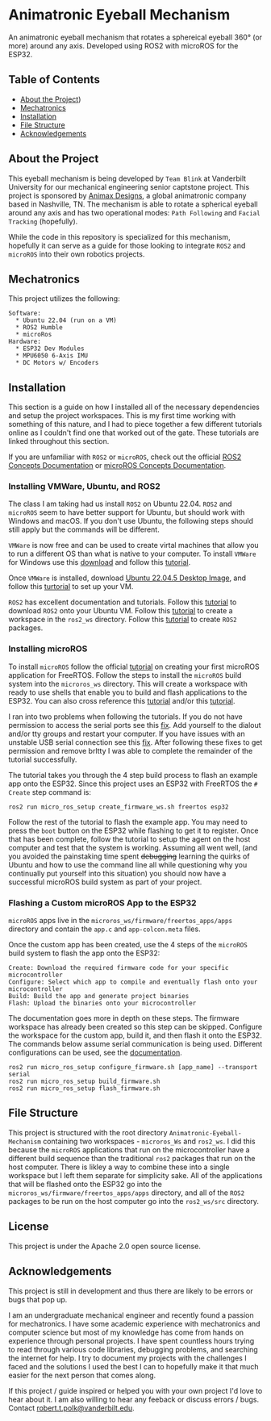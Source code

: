 # Animatronic Eyeball Mechanism
An animatronic eyeball mechanism that rotates a sphereical eyeball 360° (or more) around any axis. Developed using ROS2 with microROS for the ESP32.

## Table of Contents

<!--ts-->
   * [About the Project](https://github.com/rtcpolk/Animatronic-Eyeball-Mechanism/blob/main/README.md#about-the-project))
   * [Mechatronics](##Mechatronics)
   * [Installation](##Installation)
   * [File Structure](##File)
   * [Acknowledgements](##Acknowledgements)
<!--te-->

## About the Project
This eyeball mechanism is being developed by `Team Blink` at Vanderbilt University for our mechanical engineering senior captstone project. This project is sponsored by [Animax Designs](https://www.animaxdesigns.com/), a global animatronic company based in Nashville, TN. The mechanism is able to rotate a spherical eyeball around any axis and has two operational modes: `Path Following` and `Facial Tracking` (hopefully).

While the code in this repository is specialized for this mechanism, hopefully it can serve as a guide for those looking to integrate `ROS2` and `microROS` into their own robotics projects.

## Mechatronics
This project utilizes the following:
```
Software:
  * Ubuntu 22.04 (run on a VM)
  * ROS2 Humble
  * microRos
Hardware:
  * ESP32 Dev Modules
  * MPU6050 6-Axis IMU
  * DC Motors w/ Encoders
```

## Installation
This section is a guide on how I installed all of the necessary dependencies and setup the project workspaces. This is my first time working with something of this nature, and I had to piece together a few different tutorials online as I couldn't find one that worked out of the gate. These tutorials are linked throughout this section. 

If you are unfamiliar with `ROS2` or `microROS`, check out the official [ROS2 Concepts Documentation](https://docs.ros.org/en/humble/Concepts.html) or [microROS Concepts Documentation](https://micro.ros.org/docs/concepts/client_library/introduction/).

### Installing VMWare, Ubuntu, and ROS2
The class I am taking had us install `ROS2` on Ubuntu 22.04. `ROS2` and `microROS` seem to have better support for Ubuntu, but should work with Windows and macOS. If you don't use Ubuntu, the following steps should still apply but the commands will be different.

`VMWare` is now free and can be used to create virtal machines that allow you to run a different OS than what is native to your computer. To install `VMWare` for Windows use this [download](https://vanderbilt365-my.sharepoint.com/:u:/g/personal/hao_yang_vanderbilt_edu/EV_91KZyB4xBiFNZSW5ffjQBcetFDbwrvGudhkRSaf6fvw?e=VUdvoN) and follow this [tutorial](https://shaileshjha.com/how-to-install-vmware-workstation-12-pro-on-windows-10/).

Once `VMWare` is installed, download [Ubuntu 22.04.5 Desktop Image](https://vanderbilt365-my.sharepoint.com/:u:/g/personal/hao_yang_vanderbilt_edu/ESSq4SrNMhBLvuMlTSyhBNoBTE-sshxs2tIUgoP59lGs3Q?e=NeBvae), and follow this [turtorial](https://medium.com/@florenceify74/how-to-download-install-and-run-ubuntu-in-vmware-workstation-ce5f2d4d0438) to set up your VM.

`ROS2` has excellent documentation and tutorials. Follow this [tutorial](https://docs.ros.org/en/humble/Installation/Ubuntu-Install-Debs.html) to download `ROS2` onto your Ubuntu VM. Follow this [tutorial](https://docs.ros.org/en/humble/Tutorials/Beginner-Client-Libraries/Creating-A-Workspace/Creating-A-Workspace.html) to create a workspace in the `ros2_ws` directory. Follow this [tutorial](https://docs.ros.org/en/humble/Tutorials/Beginner-Client-Libraries/Creating-Your-First-ROS2-Package.html) to create `ROS2` packages.

### Installing microROS
To install `microROS` follow the official [tutorial](https://micro.ros.org/docs/tutorials/core/first_application_rtos/freertos/) on creating your first microROS application for FreeRTOS. Follow the steps to install the `microROS` build system into the `microros_ws` directory. This will create a workspace with ready to use shells that enable you to build and flash applications to the ESP32. You can also cross reference this [tutorial](https://medium.com/@markjdsmith/getting-oriented-to-ros2-uros-and-controlling-servos-with-esp32-3b99533ac986) and/or this [tutorial](https://technologiehub.at/project-posts/micro-ros-on-esp32-tutorial/). 

I ran into two problems when following the tutorials. If you do not have permission to access the serial ports see this [fix](https://askubuntu.com/questions/58119/changing-permissions-on-serial-port). Add yourself to the dialout and/or tty groups and restart your computer. If you have issues with an unstable USB serial connection see this [fix](https://askubuntu.com/questions/1403705/dev-ttyusb0-not-present-in-ubuntu-22-04). After following these fixes to get permission and remove brltty I was able to complete the remainder of the tutorial successfully.

The tutorial takes you through the 4 step build process to flash an example app onto the ESP32. Since this project uses an ESP32 with FreeRTOS the `# Create` step command is:
```
ros2 run micro_ros_setup create_firmware_ws.sh freertos esp32
```
Follow the rest of the tutorial to flash the example app. You may need to press the `boot` button on the ESP32 while flashing to get it to register. Once that has been complete, follow the tutorial to setup the agent on the host computer and test that the system is working. Assuming all went well, (and you avoided the painstaking time spent ~~debugging~~ learning the quirks of Ubuntu and how to use the command line all while questioning why you continually put yourself into this situation) you should now have a successful microROS build system as part of your project.

### Flashing a Custom microROS App to the ESP32
`microROS` apps live in the `microros_ws/firmware/freertos_apps/apps` directory and contain the `app.c` and `app-colcon.meta` files. 

Once the custom app has been created, use the 4 steps of the `microROS` build system to flash the app onto the ESP32:
```
Create: Download the required firmware code for your specific microcontroller
Configure: Select which app to compile and eventually flash onto your microcontroller
Build: Build the app and generate project binaries
Flash: Upload the binaries onto your microcontroller
```
The documentation goes more in depth on these steps. The firmware workspace has already been created so this step can be skipped. Configure the workspace for the custom app, build it, and then flash it onto the ESP32. The commands below assume serial communication is being used. Different configurations can be used, see the [documentation](https://micro.ros.org/docs/tutorials/core/first_application_rtos/freertos/).
```
ros2 run micro_ros_setup configure_firmware.sh [app_name] --transport serial
ros2 run micro_ros_setup build_firmware.sh
ros2 run micro_ros_setup flash_firmware.sh
```

## File Structure
This project is structured with the root directory `Animatronic-Eyeball-Mechanism` containing two workspaces - `microros_Ws` and `ros2_ws`. I did this because the `microROS` applications that run on the microcontroller have a different build sequence than the traditional `ros2` packages that run on the host computer. There is likley a way to combine these into a single workspace but I left them separate for simplicity sake. All of the applications that will be flashed onto the ESP32 go into the `microros_ws/firmware/freertos_apps/apps` directory, and all of the `ROS2` packages to be run on the host computer go into the `ros2_ws/src` directory.

## License
This project is under the Apache 2.0 open source license.

## Acknowledgements
This project is still in development and thus there are likely to be errors or bugs that pop up. 

I am an undergraduate mechanical engineer and recently found a passion for mechatronics. I have some academic experience with mechatronics and computer science but most of my knowledge has come from hands on experience through personal projects. I have spent countless hours trying to read through various code libraries, debugging problems, and searching the internet for help. I try to document my projects with the challenges I faced and the solutions I used the best I can to hopefully make it that much easier for the next person that comes along.

If this project / guide inspired or helped you with your own project I'd love to hear about it. I am also willing to hear any feeback or discuss errors / bugs. Contact robert.t.polk@vanderbilt.edu.
